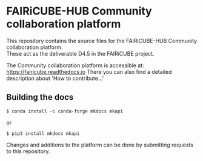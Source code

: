 # FAIRiCUBE-HUB Community collaboration platform

This repository contains the source files for the FAIRiCUBE-HUB Community collaboration platform.<br>
These act as the deliverable D4.5 in the FAIRiCUBE project.

The Community collaboration platform is accessible at:  https://fairicube.readthedocs.io
There you can also find a detailed description about 'How to contribute...'


## Building the docs

    $ conda install -c conda-forge mkdocs mkapi
or

    $ pip3 install mkdocs mkapi

Changes and additions to the platform can be done by submitting requests to this repository.

